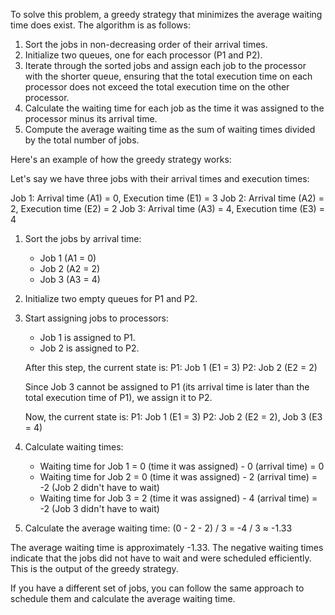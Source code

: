 To solve this problem, a greedy strategy that minimizes the average waiting time does exist. The algorithm is as follows:

1. Sort the jobs in non-decreasing order of their arrival times.
2. Initialize two queues, one for each processor (P1 and P2).
3. Iterate through the sorted jobs and assign each job to the processor with the shorter queue, ensuring that the total execution time on each processor does not exceed the total execution time on the other processor.
4. Calculate the waiting time for each job as the time it was assigned to the processor minus its arrival time.
5. Compute the average waiting time as the sum of waiting times divided by the total number of jobs.

Here's an example of how the greedy strategy works:

Let's say we have three jobs with their arrival times and execution times:

Job 1: Arrival time (A1) = 0, Execution time (E1) = 3
Job 2: Arrival time (A2) = 2, Execution time (E2) = 2
Job 3: Arrival time (A3) = 4, Execution time (E3) = 4

1. Sort the jobs by arrival time:
   - Job 1 (A1 = 0)
   - Job 2 (A2 = 2)
   - Job 3 (A3 = 4)

2. Initialize two empty queues for P1 and P2.

3. Start assigning jobs to processors:
   - Job 1 is assigned to P1.
   - Job 2 is assigned to P2.

   After this step, the current state is:
   P1: Job 1 (E1 = 3)
   P2: Job 2 (E2 = 2)

   Since Job 3 cannot be assigned to P1 (its arrival time is later than the total execution time of P1), we assign it to P2.

   Now, the current state is:
   P1: Job 1 (E1 = 3)
   P2: Job 2 (E2 = 2), Job 3 (E3 = 4)

4. Calculate waiting times:
   - Waiting time for Job 1 = 0 (time it was assigned) - 0 (arrival time) = 0
   - Waiting time for Job 2 = 0 (time it was assigned) - 2 (arrival time) = -2 (Job 2 didn't have to wait)
   - Waiting time for Job 3 = 2 (time it was assigned) - 4 (arrival time) = -2 (Job 3 didn't have to wait)

5. Calculate the average waiting time:
   (0 - 2 - 2) / 3 = -4 / 3 ≈ -1.33

The average waiting time is approximately -1.33. The negative waiting times indicate that the jobs did not have to wait and were scheduled efficiently. This is the output of the greedy strategy.

If you have a different set of jobs, you can follow the same approach to schedule them and calculate the average waiting time.
